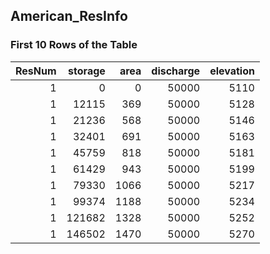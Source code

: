 ## American_ResInfo
### First 10 Rows of the Table
|   ResNum |   storage |   area |   discharge |   elevation |
|---------:|----------:|-------:|------------:|------------:|
|        1 |         0 |      0 |       50000 |        5110 |
|        1 |     12115 |    369 |       50000 |        5128 |
|        1 |     21236 |    568 |       50000 |        5146 |
|        1 |     32401 |    691 |       50000 |        5163 |
|        1 |     45759 |    818 |       50000 |        5181 |
|        1 |     61429 |    943 |       50000 |        5199 |
|        1 |     79330 |   1066 |       50000 |        5217 |
|        1 |     99374 |   1188 |       50000 |        5234 |
|        1 |    121682 |   1328 |       50000 |        5252 |
|        1 |    146502 |   1470 |       50000 |        5270 |